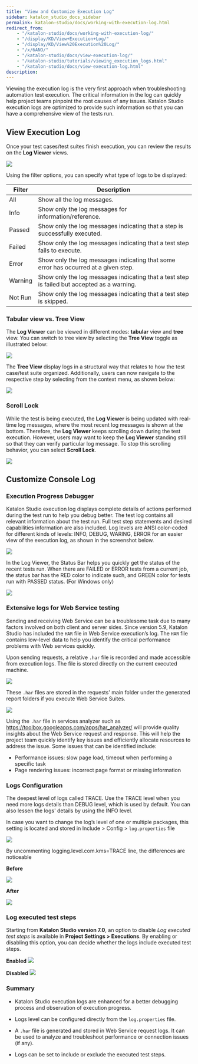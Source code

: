 ```yaml
---
title: "View and Customize Execution Log"
sidebar: katalon_studio_docs_sidebar
permalink: katalon-studio/docs/working-with-execution-log.html
redirect_from:
    - "/katalon-studio/docs/working-with-execution-log/"
    - "/display/KD/View+Execution+Log/"
    - "/display/KD/View%20Execution%20Log/"
    - "/x/6ANO/"
    - "/katalon-studio/docs/view-execution-log/"
    - "/katalon-studio/tutorials/viewing_execution_logs.html"
    - "/katalon-studio/docs/view-execution-log.html"
description:
---
```

Viewing the execution log is the very first approach when troubleshooting automation test execution. The critical information in the log can quickly help project teams pinpoint the root causes of any issues. Katalon Studio execution logs are optimized to provide such information so that you can have a comprehensive view of the tests run.

## View Execution Log

Once your test cases/test suites finish execution, you can review the results on the **Log Viewer** views.

![](https://github.com/katalon-studio/docs-images/raw/master/katalon-studio/docs/view-execution-log/image2017-6-30-213A253A13.png)

Using the filter options, you can specify what type of logs to be displayed:

| Filter | Description |
| --- | --- |
| All | Show all the log messages. |
| Info | Show only the log messages for information/reference. |
| Passed | Show only the log messages indicating that a step is successfully executed. |
| Failed | Show only the log messages indicating that a test step fails to execute. |
| Error | Show only the log messages indicating that some error has occurred at a given step. |
| Warning | Show only the log messages indicating that a test step is failed but accepted as a warning. |
| Not Run | Show only the log messages indicating that a test step is skipped. |

### Tabular view vs. Tree View

The **Log Viewer** can be viewed in different modes: **tabular** view and **tree** view. You can switch to tree view by selecting the **Tree View** toggle as illustrated below:

![](https://github.com/katalon-studio/docs-images/raw/master/katalon-studio/docs/view-execution-log/image2017-6-30-213A263A35.png)

The **Tree View** display logs in a structural way that relates to how the test case/test suite organized. Additionally, users can now navigate to the respective step by selecting from the context menu, as shown below:

![](https://github.com/katalon-studio/docs-images/raw/master/katalon-studio/docs/view-execution-log/image2017-6-23-153A553A57.png)

### Scroll Lock

While the test is being executed, the **Log Viewer** is being updated with real-time log messages, where the most recent log messages is shown at the bottom. Therefore, the **Log Viewer** keeps scrolling down during the test execution. However, users may want to keep the **Log Viewer** standing still so that they can verify particular log message. To stop this scrolling behavior, you can select **Scroll Lock**.

![](https://github.com/katalon-studio/docs-images/raw/master/katalon-studio/docs/view-execution-log/image2017-6-30-213A273A35.png)

## Customize Console Log

### Execution Progress Debugger

Katalon Studio execution log displays complete details of actions performed during the test run to help you debug better. The test log contains all relevant information about the test run. Full test step statements and desired capabilities information are also included. Log levels are ANSI color-coded for different kinds of levels: INFO, DEBUG, WARING, ERROR for an easier view of the execution log, as shown in the screenshot below.

![](https://github.com/katalon-studio/docs-images/raw/master/katalon-studio/docs/working-with-execution-log/new-log.png)

In the Log Viewer, the Status Bar helps you quickly get the status of the recent tests run. When there are FAILED or ERROR tests from a current job, the status bar has the RED color to indicate such, and GREEN color for tests run with PASSED status. (For Windows only)

![](https://github.com/katalon-studio/docs-images/raw/master/katalon-studio/docs/working-with-execution-log/new-status-bar.png)

### Extensive logs for Web Service testing

Sending and receiving Web Service can be a troublesome task due to many factors involved on both client and server sides. Since version 5.9, Katalon Studio has included the `HAR` file in Web Service execution’s log. The `HAR` file contains low-level data to help you identify the critical performance problems with Web services quickly.

Upon sending requests, a relative `.har` file is recorded and made accessible from execution logs. The file is stored directly on the current executed machine.

![](https://github.com/katalon-studio/docs-images/raw/master/katalon-studio/docs/working-with-execution-log/har-log.png)

These `.har` files are stored in the requests' main folder under the generated report folders if you execute Web Service Suites.

![](https://github.com/katalon-studio/docs-images/raw/master/katalon-studio/docs/working-with-execution-log/har-location.png)

Using the `.har` file in services analyzer such as https://toolbox.googleapps.com/apps/har_analyzer/  will provide quality insights about the Web Service request and response. This will help the project team quickly identify key issues and efficiently allocate resources to address the issue. Some issues that can be identified include:

- Performance issues: slow page load, timeout when performing a specific task
- Page rendering issues: incorrect page format or missing information

### Logs Configuration

The deepest level of logs called TRACE. Use the TRACE level when you need more logs details than DEBUG level, which is used by default. You can also lessen the logs' details by using the INFO level.

In case you want to change the log’s level of one or multiple packages, this setting is located and stored in Include > Config > `log.properties` file

![](https://github.com/katalon-studio/docs-images/raw/master/katalon-studio/docs/working-with-execution-log/log-properties.png)

By uncommenting logging.level.com.kms=TRACE line, the differences are noticeable

**Before**

![](https://github.com/katalon-studio/docs-images/raw/master/katalon-studio/docs/working-with-execution-log/before-trace.png)

**After**

![](https://github.com/katalon-studio/docs-images/raw/master/katalon-studio/docs/working-with-execution-log/after-trace.png)

### Log executed test steps

Starting from **Katalon Studio version 7.0**, an option to disable *Log executed test steps* is available in **Project Settings > Executions**. By enabling or disabling this option, you can decide whether the logs include executed test steps.

**Enabled**
![](https://github.com/katalon-studio/docs-images/raw/master/katalon-studio/docs/working-with-execution-log/enabled.png)

**Disabled**
![](https://github.com/katalon-studio/docs-images/raw/master/katalon-studio/docs/working-with-execution-log/disabled.png)

### Summary

- Katalon Studio execution logs are enhanced for a better debugging process and observation of execution progress.

- Logs level can be configured directly from the `log.properties` file.

- A `.har` file is generated and stored in Web Service request logs. It can be used to analyze and troubleshoot performance or connection issues (if any).

- Logs can be set to include or exclude the executed test steps.

